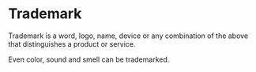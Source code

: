 # Trademark

Trademark is a word, logo, name, device or any combination of the above that distinguishes a product or service.

Even color, sound and smell can be trademarked.
